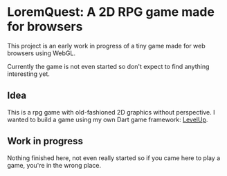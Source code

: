 # LoremQuest: A 2D RPG game made for browsers

This project is an early work in progress of a tiny game made for web browsers using WebGL.

Currently the game is not even started so don't expect to find anything interesting yet.

## Idea

This is a rpg game with old-fashioned 2D graphics without perspective. I wanted to build a game using my own Dart game framework: [LevelUp](https://github.com/benoitletondor/LevelUp).

## Work in progress

Nothing finished here, not even really started so if you came here to play a game, you're in the wrong place.